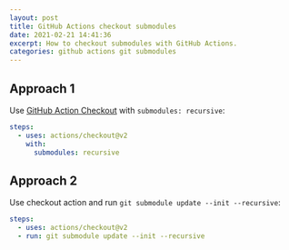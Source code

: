 ```yaml
---
layout: post
title: GitHub Actions checkout submodules
date: 2021-02-21 14:41:36
excerpt: How to checkout submodules with GitHub Actions.
categories: github actions git submodules
---
```


<!--email_off-->

## Approach 1

Use [GitHub Action Checkout](https://github.com/marketplace/actions/checkout) with `submodules: recursive`:

```yml
steps:
  - uses: actions/checkout@v2
    with:
      submodules: recursive
```

## Approach 2

Use checkout action and run `git submodule update --init --recursive`:

```yml
steps:
  - uses: actions/checkout@v2
  - run: git submodule update --init --recursive
```

<!--/email_off-->
